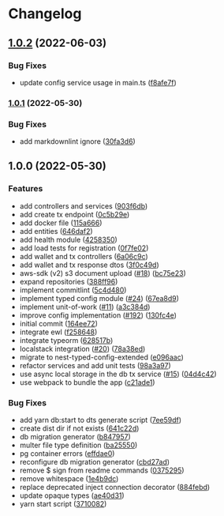 # Changelog

## [1.0.2](https://github.com/nicolaspearson/nestjs.dellingr/compare/v1.0.1...v1.0.2) (2022-06-03)


### Bug Fixes

* update config service usage in main.ts ([f8afe7f](https://github.com/nicolaspearson/nestjs.dellingr/commit/f8afe7fb482922d59aec67e6d926474c52e9271a))

### [1.0.1](https://github.com/nicolaspearson/nestjs.dellingr/compare/v1.0.0...v1.0.1) (2022-05-30)


### Bug Fixes

* add markdownlint ignore ([30fa3d6](https://github.com/nicolaspearson/nestjs.dellingr/commit/30fa3d62d8d8cc262e89eb9409bc3efd2cd7455f))

## 1.0.0 (2022-05-30)


### Features

* add controllers and services ([903f6db](https://github.com/nicolaspearson/nestjs.dellingr/commit/903f6db350c3da9a5f2bc5e7183d78529aa32bbb))
* add create tx endpoint ([0c5b29e](https://github.com/nicolaspearson/nestjs.dellingr/commit/0c5b29e7c5a213a77bbaeb2e1d4d36c151fc574f))
* add docker file ([115a666](https://github.com/nicolaspearson/nestjs.dellingr/commit/115a666db4e389f3249578b7573b9412a94b860a))
* add entities ([646daf2](https://github.com/nicolaspearson/nestjs.dellingr/commit/646daf205866f2fb2b68114a316ae857a00af44d))
* add health module ([4258350](https://github.com/nicolaspearson/nestjs.dellingr/commit/4258350627bc2d080923e4adf32d85ca9680569b))
* add load tests for registration ([0f7fe02](https://github.com/nicolaspearson/nestjs.dellingr/commit/0f7fe022cfa5ee68c4321c3307e155a273a5ffef))
* add wallet and tx controllers ([6a06c9c](https://github.com/nicolaspearson/nestjs.dellingr/commit/6a06c9c682edd531ca3c5caec98424b3dd2d2f5b))
* add wallet and tx response dtos ([3f0c49d](https://github.com/nicolaspearson/nestjs.dellingr/commit/3f0c49d0d3bf2895a39254d463e002d2abb9244b))
* aws-sdk (v2) s3 document upload ([#18](https://github.com/nicolaspearson/nestjs.dellingr/issues/18)) ([bc75e23](https://github.com/nicolaspearson/nestjs.dellingr/commit/bc75e2351df4b0132391562a7a1b1deb9d2da8d5))
* expand repositories ([388ff96](https://github.com/nicolaspearson/nestjs.dellingr/commit/388ff9690db9895658012a005fb706410729b683))
* implement commitlint ([5c4d480](https://github.com/nicolaspearson/nestjs.dellingr/commit/5c4d48031a4cdd9c31fba2bb976477cacb9625be))
* implement typed config module ([#24](https://github.com/nicolaspearson/nestjs.dellingr/issues/24)) ([67ea8d9](https://github.com/nicolaspearson/nestjs.dellingr/commit/67ea8d94ae227fad55a816c7cafd44551bcbc9e1))
* implement unit-of-work ([#11](https://github.com/nicolaspearson/nestjs.dellingr/issues/11)) ([a3c384d](https://github.com/nicolaspearson/nestjs.dellingr/commit/a3c384d93e190fb5de0554ded4ead2908486e9ab))
* improve config implementation ([#192](https://github.com/nicolaspearson/nestjs.dellingr/issues/192)) ([130fc4e](https://github.com/nicolaspearson/nestjs.dellingr/commit/130fc4e964e3379043ceb2c359e7a6c7553e78d9))
* initial commit ([164ee72](https://github.com/nicolaspearson/nestjs.dellingr/commit/164ee72566522213d48b8c02f9d91cfd93c13041))
* integrate ewl ([f258648](https://github.com/nicolaspearson/nestjs.dellingr/commit/f258648df789103fe85e1c5a76386550d407ff51))
* integrate typeorm ([628517b](https://github.com/nicolaspearson/nestjs.dellingr/commit/628517bf295e6d2a14e9be67146b3b349b7798f5))
* localstack integration ([#20](https://github.com/nicolaspearson/nestjs.dellingr/issues/20)) ([78a38ed](https://github.com/nicolaspearson/nestjs.dellingr/commit/78a38edc57123d9bbca897f12fc4fa679be330f6))
* migrate to nest-typed-config-extended ([e096aac](https://github.com/nicolaspearson/nestjs.dellingr/commit/e096aac4bfc50d30c06e577b27cb534c1acef480))
* refactor services and add unit tests ([98a3a97](https://github.com/nicolaspearson/nestjs.dellingr/commit/98a3a970eadb07b03f9e12c52aefe2e9b5abc6cf))
* use async local storage in the db tx service ([#15](https://github.com/nicolaspearson/nestjs.dellingr/issues/15)) ([04d4c42](https://github.com/nicolaspearson/nestjs.dellingr/commit/04d4c427e4cafa1de724523bedde268a91bba468))
* use webpack to bundle the app ([c21ade1](https://github.com/nicolaspearson/nestjs.dellingr/commit/c21ade1b9e542f15d8a040067030abedda9459d8))


### Bug Fixes

* add yarn db:start to dts generate script ([7ee59df](https://github.com/nicolaspearson/nestjs.dellingr/commit/7ee59df593fbf75dad33311718c3418255b83619))
* create dist dir if not exists ([641c22d](https://github.com/nicolaspearson/nestjs.dellingr/commit/641c22dd2caf52413b393a1a81b88d97a958f280))
* db migration generator ([b847957](https://github.com/nicolaspearson/nestjs.dellingr/commit/b84795786a686507d4344e0e5025f0b41b61dd32))
* multer file type definition ([ba25550](https://github.com/nicolaspearson/nestjs.dellingr/commit/ba255506f4891ab1469d84995802f292439ef494))
* pg container errors ([effdae0](https://github.com/nicolaspearson/nestjs.dellingr/commit/effdae0a158152f0f76f66e203309a3a7909ad93))
* reconfigure db migration generator ([cbd27ad](https://github.com/nicolaspearson/nestjs.dellingr/commit/cbd27ade1911b78c7b723e32e5ac33b88f215e23))
* remove $ sign from readme commands ([0375295](https://github.com/nicolaspearson/nestjs.dellingr/commit/037529528c764caae57d91d3a3e65be88306d303))
* remove whitespace ([1e4b9dc](https://github.com/nicolaspearson/nestjs.dellingr/commit/1e4b9dc5a5bdf602688f8087c4cc453804b7c8fa))
* replace deprecated inject connection decorator ([884febd](https://github.com/nicolaspearson/nestjs.dellingr/commit/884febdd08f991374cc88b5e14ecdee2832cd28f))
* update opaque types ([ae40d31](https://github.com/nicolaspearson/nestjs.dellingr/commit/ae40d31cb2f9cab4909b1c2164fcdf427aa06556))
* yarn start script ([3710082](https://github.com/nicolaspearson/nestjs.dellingr/commit/3710082bf15392c58a8f69e3198d87128fb668b1))

